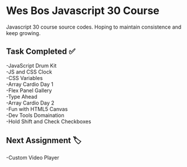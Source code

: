 # Wes Bos Javascript 30 Course
Javascript 30 course source codes. Hoping to maintain consistence and keep growing.

## Task Completed :white_check_mark:

-JavaScript Drum Kit\
-JS and CSS Clock\
-CSS Variables\
-Array Cardio Day 1\
-Flex Panel Gallery\
-Type Ahead\
-Array Cardio Day 2\
-Fun with HTML5 Canvas\
-Dev Tools Domaination\
-Hold Shift and Check Checkboxes
## Next Assignment :label:

-Custom Video Player

